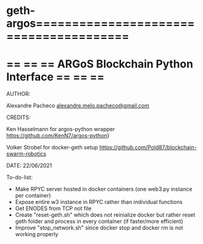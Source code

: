 # geth-argos=======================================
==                                   ==
== ARGoS Blockchain Python Interface ==
==                                   ==
=======================================

AUTHOR: 

Alexandre Pacheco  <alexandre.melo.pacheco@gmail.com>

CREDITS:

Ken Hasselmann for argos-python wrapper <https://github.com/KenN7/argos-python>}

Volker Strobel for docker-geth setup <https://github.com/Pold87/blockchain-swarm-robotics>

DATE: 22/06/2021


To-do-list:

- Make RPYC server hosted in docker containers (one web3.py instance per container)
- Expose entire w3 instance in RPYC rather than individual functions
- Get ENODES from TCP not file
- Create "reset-geth.sh" which does not reinialize docker but rather reset geth folder and process in every container (if faster/more efficient)
- Improve "stop_network.sh" since docker stop and docker rm is not working properly

